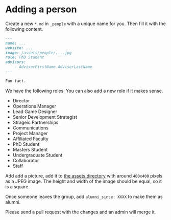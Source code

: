 # Adding a person

Create a new `*.md` in `_people` with a unique name for you. Then fill it with the following content.

```md
---
name: ...
website: ...
image: /assets/people/....jpg
role: PhD Student
advisors:
    - AdvisorFirstName AdvisorLastName
---

Fun fact.
```

We have the following roles. You can also add a new role if it makes sense.
  - Director
  - Operations Manager
  - Lead Game Designer
  - Senior Development Strategist
  - Strageic Partnerships
  - Communications
  - Project Manager
  - Affiliated Faculty
  - PhD Student
  - Masters Student
  - Undergraduate Student
  - Collaborator
  - Staff

Add add a picture, add it to [the assets directory](../assets/people) with around `400x400` pixels as a JPEG image.  The height and width of the image should be equal, so it is a square.

Once someone leaves the group, add `alumni_since: XXXX` to make them as alumni.

Please send a pull request with the changes and an admin will merge it. 
